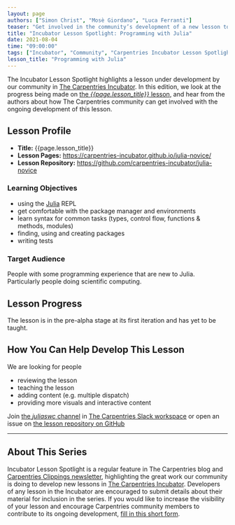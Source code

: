 ```yaml
---
layout: page
authors: ["Simon Christ", "Mosè Giordano", "Luca Ferranti"]
teaser: "Get involved in the community’s development of a new lesson to teach Julia to novices."
title: "Incubator Lesson Spotlight: Programming with Julia"
date: 2021-08-04
time: "09:00:00"
tags: ["Incubator", "Community", "Carpentries Incubator Lesson Spotlight"]
lesson_title: "Programming with Julia"
---
```


The Incubator Lesson Spotlight highlights a lesson under development by our community in [The Carpentries Incubator][incubator]. In this edition, we look at the progress being made on [the _{{page.lesson_title}}_ lesson][lesson-pages], and hear from the authors about how The Carpentries community can get involved with the ongoing development of this lesson.

## Lesson Profile

* **Title:** {{page.lesson_title}}
* **Lesson Pages:** https://carpentries-incubator.github.io/julia-novice/
* **Lesson Repository:** https://github.com/carpentries-incubator/julia-novice

### Learning Objectives

* using the [Julia](https://julialang.org/) REPL
* get comfortable with the package manager and environments
* learn syntax for common tasks (types, control flow, functions & methods, modules)
* finding, using and creating packages
* writing tests

### Target Audience

People with some programming experience that are new to Julia. Particularly people doing scientific computing.

## Lesson Progress

The lesson is in the pre-alpha stage at its first iteration and has yet to be taught.

## How You Can Help Develop This Lesson

We are looking for people
 * reviewing the lesson
 * teaching the lesson
 * adding content (e.g. multiple dispatch)
 * providing more visuals and interactive content

Join [the _juliaswc_ channel](https://swcarpentry.slack.com/archives/CBJ8C7NE6) in [The Carpentries Slack workspace](https://swc-slack-invite.herokuapp.com/) or open an issue on [the lesson repository on GitHub](https://github.com/carpentries-incubator/julia-novice)

------

## About This Series

Incubator Lesson Spotlight is a regular feature in The Carpentries blog and [Carpentries Clippings newsletter][newsletter], highlighting the great work our community is doing to develop new lessons in [The Carpentries Incubator][incubator]. Developers of any lesson in the Incubator are encouraged to submit details about their material for inclusion in the series. If you would like to increase the visibility of your lesson and encourage Carpentries community members to contribute to its ongoing development, [fill in this short form][ils-form].

<!-- link references -->
[ils-form]: https://forms.gle/cCuLATAEomfdFejs9
[incubator]: https://github.com/carpentries-incubator/
[lesson-pages]: https://carpentries-incubator.github.io/julia-novice/
[newsletter]: https://carpentries.org/newsletter/
